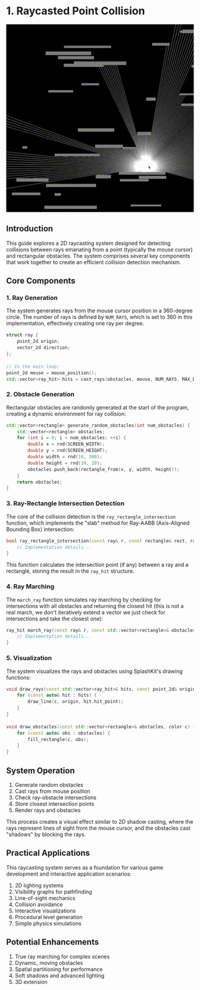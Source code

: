 # 1. Raycasted Point Collision

![](./rays.gif)

## Introduction

This guide explores a 2D raycasting system designed for detecting collisions between rays emanating from a point (typically the mouse cursor) and rectangular obstacles. The system comprises several key components that work together to create an efficient collision detection mechanism.

## Core Components

### 1. Ray Generation

The system generates rays from the mouse cursor position in a 360-degree circle. The number of rays is defined by `NUM_RAYS`, which is set to 360 in this implementation, effectively creating one ray per degree.

```cpp
struct ray {
    point_2d origin;
    vector_2d direction;
};

// In the main loop:
point_2d mouse = mouse_position();
std::vector<ray_hit> hits = cast_rays(obstacles, mouse, NUM_RAYS, MAX_DISTANCE);
```

### 2. Obstacle Generation

Rectangular obstacles are randomly generated at the start of the program, creating a dynamic environment for ray collision:

```cpp
std::vector<rectangle> generate_random_obstacles(int num_obstacles) {
    std::vector<rectangle> obstacles;
    for (int i = 0; i < num_obstacles; ++i) {
        double x = rnd(SCREEN_WIDTH);
        double y = rnd(SCREEN_HEIGHT);
        double width = rnd(10, 300);
        double height = rnd(10, 20);
        obstacles.push_back(rectangle_from(x, y, width, height));
    }
    return obstacles;
}
```

### 3. Ray-Rectangle Intersection Detection

The core of the collision detection is the `ray_rectangle_intersection` function, which implements the "slab" method for Ray-AABB (Axis-Aligned Bounding Box) intersection:

```cpp
bool ray_rectangle_intersection(const ray& r, const rectangle& rect, ray_hit& hit) {
    // Implementation details...
}
```

This function calculates the intersection point (if any) between a ray and a rectangle, storing the result in the `ray_hit` structure.

### 4. Ray Marching

The `march_ray` function simulates ray marching by checking for intersections with all obstacles and returning the closest hit  (this is not a real march, we don't iteratively extend a vector we just check for intersections and take the closest one):

```cpp
ray_hit march_ray(const ray& r, const std::vector<rectangle>& obstacles, double max_distance) {
    // Implementation details...
}
```

### 5. Visualization

The system visualizes the rays and obstacles using SplashKit's drawing functions:

```cpp
void draw_rays(const std::vector<ray_hit>& hits, const point_2d& origin, color c) {
    for (const auto& hit : hits) {
        draw_line(c, origin, hit.hit_point);
    }
}

void draw_obstacles(const std::vector<rectangle>& obstacles, color c) {
    for (const auto& obs : obstacles) {
        fill_rectangle(c, obs);
    }
}
```

## System Operation

1. Generate random obstacles
2. Cast rays from mouse position
3. Check ray-obstacle intersections
4. Store closest intersection points
5. Render rays and obstacles

This process creates a visual effect similar to 2D shadow casting, where the rays represent lines of sight from the mouse cursor, and the obstacles cast "shadows" by blocking the rays.

## Practical Applications

This raycasting system serves as a foundation for various game development and interactive application scenarios:

1. 2D lighting systems
2. Visibility graphs for pathfinding
3. Line-of-sight mechanics
4. Collision avoidance
5. Interactive visualizations
6. Procedural level generation
7. Simple physics simulations

## Potential Enhancements

1. True ray marching for complex scenes
2. Dynamic, moving obstacles
3. Spatial partitioning for performance
4. Soft shadows and advanced lighting
5. 3D extension
